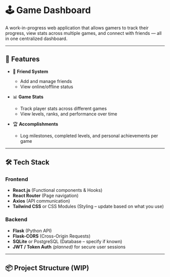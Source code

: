 # 🕹️ Game Dashboard

A work-in-progress web application that allows gamers to track their progress, view stats across multiple games, and connect with friends — all in one centralized dashboard.

---

## 🚀 Features

- 🔗 **Friend System**
  - Add and manage friends
  - View online/offline status

- 📊 **Game Stats**
  - Track player stats across different games
  - View levels, ranks, and performance over time

- 🏆 **Accomplishments**
  - Log milestones, completed levels, and personal achievements per game

---

## 🛠️ Tech Stack

### Frontend
- **React.js** (Functional components & Hooks)
- **React Router** (Page navigation)
- **Axios** (API communication)
- **Tailwind CSS** or CSS Modules (Styling – update based on what you use)

### Backend
- **Flask** (Python API)
- **Flask-CORS** (Cross-Origin Requests)
- **SQLite** or PostgreSQL (Database – specify if known)
- **JWT / Token Auth** *(planned)* for secure user sessions

---

## 📦 Project Structure (WIP)

